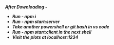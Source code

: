 <h5> After Downloading - 
  <ul>
  <li> Run - npm i
  <li> Run - npm start:server
  <li> Take another powershell or git bash in vs code
  <li> Run - npm start:client in the next shell
  <li> Visit the plots at localhost:1234
</ul>
